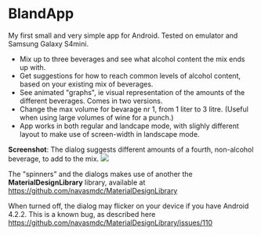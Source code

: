 # BlandApp

My first small and very simple app for Android. Tested on emulator and Samsung Galaxy S4mini. 

* Mix up to three beverages and see what alcohol content the mix ends up with.
* Get suggestions for how to reach common levels of alcohol content, based on your existing mix of beverages.
* See animated "graphs", ie visual representation of the amounts of the different beverages. Comes in two versions.
* Change the max volume for bevarage nr 1, from 1 liter to 3 litre. (Useful when using large volumes of wine for a punch.)
* App works in both regular and landcape mode, with slighly different layout to make use of screen-width in landscape mode.

**Screenshot**: The dialog suggests different amounts of a fourth, non-alcohol beverage, to add to the mix.
![](http://i.imgur.com/4xkN9Hv.png)

The "spinners" and the dialogs makes use of another the **MaterialDesignLibrary** library, available at https://github.com/navasmdc/MaterialDesignLibrary

When turned off, the dialog may flicker on your device if you have Android 4.2.2. This is a known bug, as described here https://github.com/navasmdc/MaterialDesignLibrary/issues/110
